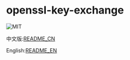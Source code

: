 # openssl-key-exchange
![MIT](https://img.shields.io/badge/license-MIT-blue.svg)

中文版:[README_CN](./README_CN.md)

English:[README_EN](./README_EN.md)